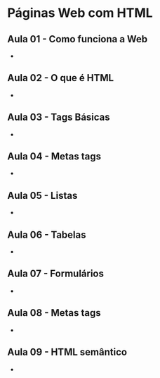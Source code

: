 # Páginas Web com HTML

## Aula 01 - Como funciona a Web
* [](#)

## Aula 02 - O que é HTML
* [](#)

## Aula 03 - Tags Básicas
* [](#)

## Aula 04 - Metas tags
* [](#)

## Aula 05 - Listas
* [](#)

## Aula 06 - Tabelas
* [](#)

## Aula 07 - Formulários
* [](#)

## Aula 08 - Metas tags
* [](#)

## Aula 09 - HTML semântico
* [](#)